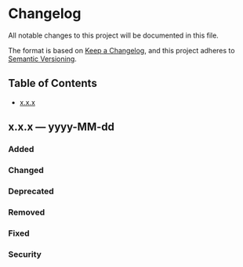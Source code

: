 # Changelog

All notable changes to this project will be documented in this file.

The format is based on [Keep a Changelog](https://keepachangelog.com/en/1.0.0/),
and this project adheres to [Semantic Versioning](https://semver.org/spec/v2.0.0.html).

## Table of Contents
- [x.x.x](#xxx--yyyy-MM-dd)

## x.x.x &#8212; yyyy-MM-dd

### Added
### Changed
### Deprecated
### Removed
### Fixed
### Security